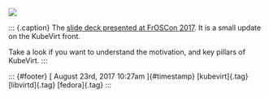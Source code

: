 ![](../media/164515268495.png%20)

::: {.caption}
The [slide deck presented at FrOSCon
2017](http://slides.com/fabiand/paving-the-transition#/). It is a small
update on the KubeVirt front.

Take a look if you want to understand the motivation, and key pillars of
KubeVirt.
:::

::: {#footer}
[ August 23rd, 2017 10:27am ]{#timestamp} [kubevirt]{.tag}
[libvirtd]{.tag} [fedora]{.tag}
:::
